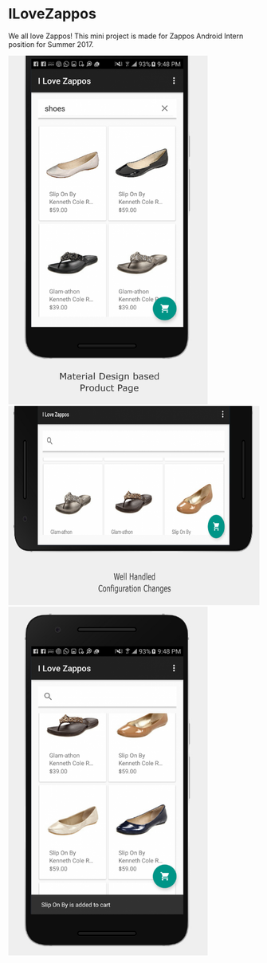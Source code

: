 # ILoveZappos
We all love Zappos! This mini project is made for Zappos Android Intern position for Summer 2017.

<img src="/ScreenShots/1.png" alt="Screen shot"  width="400" height="700"/>

<img src="/ScreenShots/2.png" alt="Screen shot"  width="700" height="400"/>

<img src="/ScreenShots/3.png" alt="Screen shot"  width="400" height="700"/>
